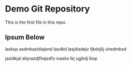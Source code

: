 # Demo Git Repository

This is the first file in this repo.

## Ipsum Below

lasksp asdmkasldiajend lasdkd lasjdiadejv fjkdsjlij uhedmbsd

jasldkjal ahjnazdjfhajsdfy  ioasks lkj sgjhdj liiop 
